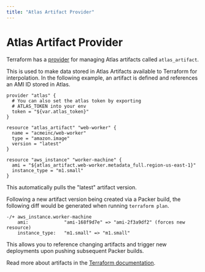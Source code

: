 ```yaml
---
title: "Atlas Artifact Provider"
---
```

# Atlas Artifact Provider

Terraform has a [provider](https://terraform.io/docs/providers/index.html) for managing Atlas artifacts called `atlas_artifact`.

This is used to make data stored in Atlas Artifacts available to
Terraform for interpolation. In the following example, an artifact
is defined and references an AMI ID stored in Atlas.

    provider "atlas" {
      # You can also set the atlas token by exporting
      # ATLAS_TOKEN into your env
      token = "${var.atlas_token}"
    }

    resource "atlas_artifact" "web-worker" {
      name = "acmeinc/web-worker"
      type = "amazon.image"
      version = "latest"
    }

    resource "aws_instance" "worker-machine" {
      ami = "${atlas_artifact.web-worker.metadata_full.region-us-east-1}"
      instance_type = "m1.small"
    }

This automatically pulls the "latest" artifact version.

Following a new artifact version being created via a Packer build, the following
diff would be generated when running `terraform plan`.

    -/+ aws_instance.worker-machine
        ami:             "ami-168f9d7e" => "ami-2f3a9df2" (forces new resource)
        instance_type:   "m1.small" => "m1.small"

This allows you to reference changing artifacts and trigger new deployments
upon pushing subsequent Packer builds.

Read more about artifacts in the [Terraform documentation](https://terraform.io/docs/providers/atlas/r/artifact.html).
